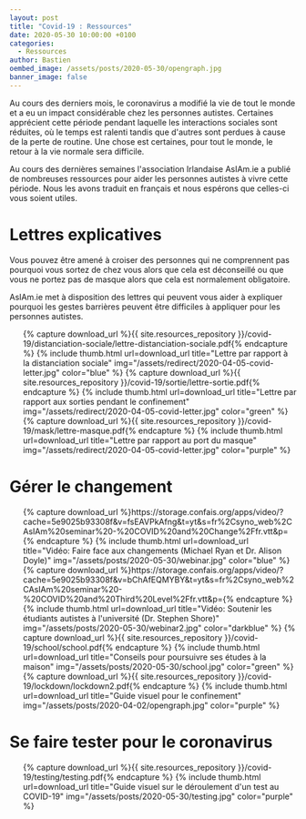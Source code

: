 ```yaml
---
layout: post
title: "Covid-19 : Ressources"
date: 2020-05-30 10:00:00 +0100
categories:
  - Ressources
author: Bastien
oembed_image: /assets/posts/2020-05-30/opengraph.jpg
banner_image: false
---
```



Au cours des derniers mois, le coronavirus a modifié la vie de tout le monde et a eu un impact considérable chez les personnes autistes.
Certaines apprécient cette période pendant laquelle les interactions sociales sont réduites, où le temps est ralenti
tandis que d'autres sont perdues à cause de la perte de routine.
Une chose est certaines, pour tout le monde, le retour à la vie normale sera difficile.

Au cours des dernières semaines l'association Irlandaise AsIAm.ie a publié de nombreuses ressources pour aider les personnes autistes à vivre cette période.
Nous les avons traduit en français et nous espérons que celles-ci vous soient utiles.



# Lettres explicatives

Vous pouvez être amené à croiser des personnes qui ne comprennent pas pourquoi vous sortez de chez vous alors que cela est déconseillé ou que
vous ne portez pas de masque alors que cela est normalement obligatoire.

AsIAm.ie met à disposition des lettres qui peuvent vous aider à expliquer pourquoi les gestes barrières peuvent être difficiles à appliquer pour les personnes autistes.


<ul class="thumb">
 {% capture download_url %}{{ site.resources_repository }}/covid-19/distanciation-sociale/lettre-distanciation-sociale.pdf{% endcapture %}
 {% include thumb.html url=download_url title="Lettre par rapport à la distanciation sociale" img="/assets/redirect/2020-04-05-covid-letter.jpg" color="blue" %}
 {% capture download_url %}{{ site.resources_repository }}/covid-19/sortie/lettre-sortie.pdf{% endcapture %}
 {% include thumb.html url=download_url title="Lettre par rapport aux sorties pendant le confinement" img="/assets/redirect/2020-04-05-covid-letter.jpg" color="green" %}
 {% capture download_url %}{{ site.resources_repository }}/covid-19/mask/lettre-masque.pdf{% endcapture %}
 {% include thumb.html url=download_url title="Lettre par rapport au port du masque" img="/assets/redirect/2020-04-05-covid-letter.jpg" color="purple" %}

</ul>


# Gérer le changement

<ul class="thumb">
 {% capture download_url %}https://storage.confais.org/apps/video/?cache=5e9025b93308f&v=fsEAVPkAfng&t=yt&s=fr%2Csyno_web%2CAsIAm%20seminar%20-%20COVID%20and%20Change%2Ffr.vtt&p={% endcapture %}
 {% include thumb.html url=download_url title="Vidéo: Faire face aux changements (Michael Ryan et Dr. Alison Doyle)" img="/assets/posts/2020-05-30/webinar.jpg" color="blue" %}
 {% capture download_url %}https://storage.confais.org/apps/video/?cache=5e9025b93308f&v=bChAfEQMYBY&t=yt&s=fr%2Csyno_web%2CAsIAm%20seminar%20-%20COVID%20and%20Third%20Level%2Ffr.vtt&p={% endcapture %}
 {% include thumb.html url=download_url title="Vidéo: Soutenir les étudiants autistes à l'université (Dr. Stephen Shore)" img="/assets/posts/2020-05-30/webinar2.jpg" color="darkblue" %}
 {% capture download_url %}{{ site.resources_repository }}/covid-19/school/school.pdf{% endcapture %}
 {% include thumb.html url=download_url title="Conseils pour poursuivre ses études à la maison" img="/assets/posts/2020-05-30/school.jpg" color="green" %}
 {% capture download_url %}{{ site.resources_repository }}/covid-19/lockdown/lockdown2.pdf{% endcapture %}
 {% include thumb.html url=download_url title="Guide visuel pour le confinement" img="/assets/posts/2020-04-02/opengraph.jpg" color="purple" %}
</ul>

# Se faire tester pour le coronavirus

<ul class="thumb">
 {% capture download_url %}{{ site.resources_repository }}/covid-19/testing/testing.pdf{% endcapture %}
 {% include thumb.html url=download_url title="Guide visuel sur le déroulement d'un test au COVID-19" img="/assets/posts/2020-05-30/testing.jpg" color="purple" %}
</ul>





